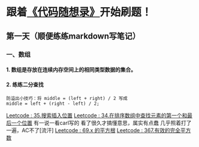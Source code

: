 # 跟着[《代码随想录》](https://github.com/youngyangyang04/leetcode-master)开始刷题！
## 第一天（顺便练练markdown写笔记）
### 一、数组
#### 1. 数组是存放在连续内存空间上的相同类型数据的集合。
#### 2. 练练二分查找
    防溢出小技巧：将 middle = (left + right) / 2 写成
    middle = left + (right - left) / 2;
[Leetcode : 35.搜索插入位置](https://leetcode-cn.com/problems/search-insert-position/)
[Leetcode : 34.在排序数组中查找元素的第一个和最后一个位置](https://leetcode-cn.com/problems/find-first-and-last-position-of-element-in-sorted-array/)
        有一说一看carl写的 看了很久才搞懂意思，属实有点蠢
        几乎照着打了一遍，AC不了[流汗]
[Leetcode : 69.x 的平方根](https://leetcode-cn.com/problems/sqrtx/)
[Leetcode : 367.有效的完全平方数](https://leetcode-cn.com/problems/valid-perfect-square/)
